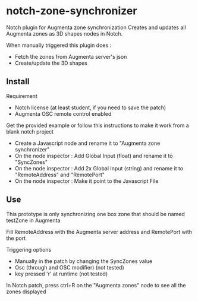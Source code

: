 # notch-zone-synchronizer
Notch plugin for Augmenta zone synchronization
Creates and updates all Augmenta zones as 3D shapes nodes in Notch.

When manually triggered this plugin does :
- Fetch the zones from Augmenta server's json
- Create/update the 3D shapes

## Install

Requirement
- Notch license (at least student, if you need to save the patch)
- Augmenta OSC remote control enabled

Get the provided example or follow this instructions to make it work from a blank notch project 

- Create a Javascript node and rename it to "Augmenta zone synchronizer"
- On the node inspector : Add Global Input (float) and rename it to "SyncZones"
- On the node inspector : Add 2x Global Input (string) and rename it to "RemoteAddress" and "RemotePort"
- On the node inspector : Make it point to the Javascript File


## Use

This prototype is only synchronizing one box zone that should be named testZone in Augmenta

Fill RemoteAddress with the Augmenta server address and RemotePort with the port

Triggering options
- Manually in the patch by changing the SyncZones value
- Osc (through and OSC modifier) (not tested)
- key pressed 'r' at runtime (not tested)

In Notch patch, press ctrl+R on the "Augmenta zones" node to see all the zones displayed 